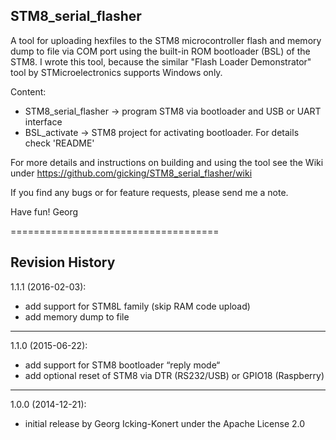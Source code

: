 STM8_serial_flasher
-------------------

A tool for uploading hexfiles to the STM8 microcontroller flash and memory dump to file via COM port using the built-in ROM bootloader (BSL) of the STM8. I wrote this tool, because the similar "Flash Loader Demonstrator" tool by STMicroelectronics supports Windows only.

Content:
  - STM8_serial_flasher -> program STM8 via bootloader and USB or UART interface
  - BSL_activate        -> STM8 project for activating bootloader. For details check 'README'

For more details and instructions on building and using the tool see the Wiki under https://github.com/gicking/STM8_serial_flasher/wiki

If you find any bugs or for feature requests, please send me a note.

Have fun!
Georg

====================================

Revision History
----------------

1.1.1 (2016-02-03):
  - add support for STM8L family (skip RAM code upload)
  - add memory dump to file
----------------
1.1.0 (2015-06-22):
  - add support for STM8 bootloader “reply mode“
  - add optional reset of STM8 via DTR (RS232/USB) or GPIO18 (Raspberry)
----------------
1.0.0 (2014-12-21):
  - initial release by Georg Icking-Konert under the Apache License 2.0
